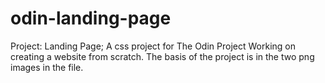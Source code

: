 # odin-landing-page

Project: Landing Page; A css project for The Odin Project
Working on creating a website from scratch. The basis of the project is in the two png images in the file.
